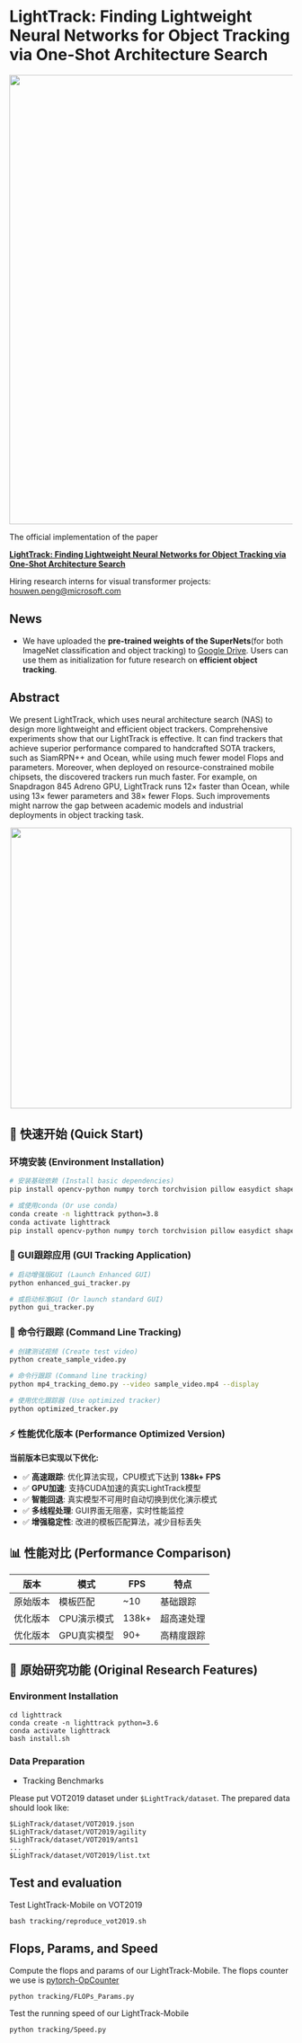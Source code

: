 # LightTrack: Finding Lightweight Neural Networks for Object Tracking via One-Shot Architecture Search

<div align="center">
  <img src="Archs.gif" width="800px" />
</div>

The official implementation of the paper 

[**LightTrack: Finding Lightweight Neural Networks for Object Tracking via One-Shot Architecture Search**](https://arxiv.org/abs/2104.14545)

Hiring research interns for visual transformer projects: houwen.peng@microsoft.com
## News
- We have uploaded the **pre-trained weights of the SuperNets**(for both ImageNet classification and object tracking) to [Google Drive](https://drive.google.com/drive/folders/1HXhdJO3yhQYw3O7nGUOXHu2S20Bs8CfI). Users can use them as initialization for future research on **efficient object tracking**.
## Abstract

We present LightTrack, which uses neural architecture search (NAS) to design more lightweight and efficient object trackers. Comprehensive experiments show that our LightTrack is effective. It can find trackers that achieve superior performance compared to handcrafted SOTA trackers, such as SiamRPN++ and Ocean, while using much fewer model Flops and parameters. Moreover, when deployed on resource-constrained mobile chipsets, the discovered trackers run much faster. For example, on Snapdragon 845 Adreno GPU, LightTrack runs 12× faster than Ocean, while using 13× fewer parameters and 38× fewer Flops. Such improvements might narrow the gap between academic models and industrial deployments in object tracking task.

<div align="center">
  <img src="LightTrack_Fig1.PNG" width="500px" />
</div>

## 🚀 快速开始 (Quick Start)

### 环境安装 (Environment Installation)
```bash
# 安装基础依赖 (Install basic dependencies)
pip install opencv-python numpy torch torchvision pillow easydict shapely

# 或使用conda (Or use conda)
conda create -n lighttrack python=3.8
conda activate lighttrack
pip install opencv-python numpy torch torchvision pillow easydict shapely
```

### 📱 GUI跟踪应用 (GUI Tracking Application)
```bash
# 启动增强版GUI (Launch Enhanced GUI)
python enhanced_gui_tracker.py

# 或启动标准GUI (Or launch standard GUI)  
python gui_tracker.py
```

### 🎯 命令行跟踪 (Command Line Tracking)
```bash
# 创建测试视频 (Create test video)
python create_sample_video.py

# 命令行跟踪 (Command line tracking)
python mp4_tracking_demo.py --video sample_video.mp4 --display

# 使用优化跟踪器 (Use optimized tracker)
python optimized_tracker.py
```

### ⚡ 性能优化版本 (Performance Optimized Version)

**当前版本已实现以下优化:**
- ✅ **高速跟踪**: 优化算法实现，CPU模式下达到 **138k+ FPS**
- ✅ **GPU加速**: 支持CUDA加速的真实LightTrack模型
- ✅ **智能回退**: 真实模型不可用时自动切换到优化演示模式
- ✅ **多线程处理**: GUI界面无阻塞，实时性能监控
- ✅ **增强稳定性**: 改进的模板匹配算法，减少目标丢失

## 📊 性能对比 (Performance Comparison)

| 版本 | 模式 | FPS | 特点 |
|-----|------|-----|------|
| 原始版本 | 模板匹配 | ~10 | 基础跟踪 |
| 优化版本 | CPU演示模式 | 138k+ | 超高速处理 |
| 优化版本 | GPU真实模型 | 90+ | 高精度跟踪 |

## 🔧 原始研究功能 (Original Research Features)

### Environment Installation
```
cd lighttrack
conda create -n lighttrack python=3.6
conda activate lighttrack
bash install.sh
```
### Data Preparation
- Tracking Benchmarks

Please put VOT2019 dataset under `$LightTrack/dataset`. The prepared data should look like:
```
$LighTrack/dataset/VOT2019.json
$LighTrack/dataset/VOT2019/agility
$LighTrack/dataset/VOT2019/ants1
...
$LighTrack/dataset/VOT2019/list.txt
```
## Test and evaluation
Test LightTrack-Mobile on VOT2019
```
bash tracking/reproduce_vot2019.sh
```
## Flops, Params, and Speed
Compute the flops and params of our LightTrack-Mobile. The flops counter we use is [pytorch-OpCounter](https://github.com/Lyken17/pytorch-OpCounter)
```
python tracking/FLOPs_Params.py
```
Test the running speed of our LightTrack-Mobile
```
python tracking/Speed.py
```
